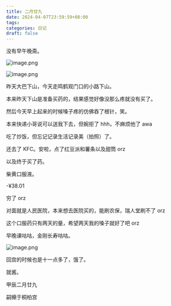 ```yaml
---
title: 二月廿九
date: 2024-04-07T23:59:59+08:00
tags: 
categories: 日记
draft: false
---
```

没有早午晚斋。

![image.png](https://cdn.jsdelivr.net/gh/luo029/blogimage@main/24%200408%200743%2041.png)

![image.png](https://cdn.jsdelivr.net/gh/luo029/blogimage@main/24%200408%200743%2048.png)

昨天大巴下山，今天走鸣鹤观门口的小路下山。

本来昨天下山是准备买药的，结果感觉好像没那么疼就没有买了。

然后今天早上起来的时候嗓子疼的仿佛吞了根针，笑。

本来快递小哥说可以送我下去，但婉拒了 hhh，不麻烦他了 awa

吃了炒饭，但忘记记录生活记录美（拍照）了。

还去了 KFC。安啦，点了红豆派和薯条以及甜筒 orz

以及终于买了药。

柴黄口服液。

-¥38.01

穷了 orz

对面就是人民医院，本来想去医院买的，能刷农保，瑞人堂刷不了 orz

这个口服药只有两天的量，希望两天我的嗓子就好了吧 orz

早晚课咕咕，金刚长寿咕咕。

![image.png](https://cdn.jsdelivr.net/gh/luo029/blogimage@main/24%200408%200747%2041.png)

回宫的时候也是十一点多了，饿了。

就酱。

甲辰二月廿九

嗣檙于桐柏宫